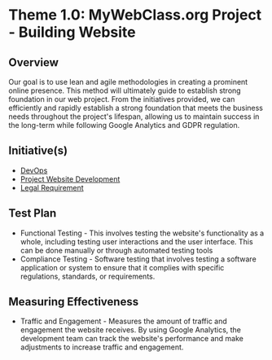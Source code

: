 # Theme 1.0: MyWebClass.org Project - Building Website
## Overview
Our goal is to use lean and agile methodologies in creating a prominent online presence.
This method will ultimately guide to establish strong foundation in our web project. From the initiatives
provided, we can efficiently and rapidly establish a strong foundation that meets the business needs
throughout the project's lifespan, allowing us to maintain success in the long-term while following 
Google Analytics and GDPR regulation.

## Initiative(s)
* [DevOps](/documentation/theme_1/initiative_1.md)
* [Project Website Development](/documentation/theme_1/initiative_2.md)
* [Legal Requirement](/documentation/theme_1/initiative_3.md)

## Test Plan
* Functional Testing - This involves testing the website's functionality as a whole, including testing user interactions and the user interface. This can be done manually or through automated testing tools
* Compliance Testing - Software testing that involves testing a software application or system to ensure that it complies with specific regulations, standards, or requirements.

## Measuring Effectiveness
* Traffic and Engagement - Measures the amount of traffic and engagement the website receives. By using Google Analytics, the development team can track the website's performance and make adjustments to increase traffic and engagement.